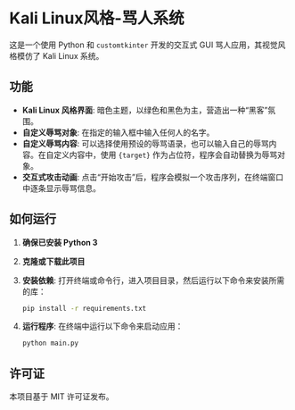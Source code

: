 # Kali Linux风格-骂人系统

这是一个使用 Python 和 `customtkinter` 开发的交互式 GUI 骂人应用，其视觉风格模仿了 Kali Linux 系统。

## 功能

- **Kali Linux 风格界面**: 暗色主题，以绿色和黑色为主，营造出一种“黑客”氛围。
- **自定义辱骂对象**: 在指定的输入框中输入任何人的名字。
- **自定义辱骂内容**: 可以选择使用预设的辱骂语录，也可以输入自己的辱骂内容。在自定义内容中，使用 `{target}` 作为占位符，程序会自动替换为辱骂对象。
- **交互式攻击动画**: 点击“开始攻击”后，程序会模拟一个攻击序列，在终端窗口中逐条显示辱骂信息。

## 如何运行

1.  **确保已安装 Python 3**

2.  **克隆或下载此项目**

3.  **安装依赖**: 
    打开终端或命令行，进入项目目录，然后运行以下命令来安装所需的库：
    ```bash
    pip install -r requirements.txt
    ```

4.  **运行程序**:
    在终端中运行以下命令来启动应用：
    ```bash
    python main.py
    ```

## 许可证

本项目基于 MIT 许可证发布。
